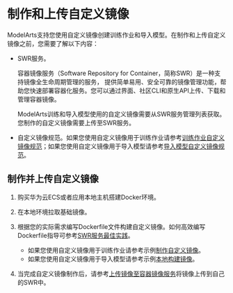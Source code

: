 # 制作和上传自定义镜像<a name="modelarts_23_0085"></a>

ModelArts支持您使用自定义镜像创建训练作业和导入模型。在制作和上传自定义镜像之前，您需要了解以下内容：

-   SWR服务。

    容器镜像服务（Software Repository for Container，简称SWR）是一种支持镜像全生命周期管理的服务， 提供简单易用、安全可靠的镜像管理功能，帮助您快速部署容器化服务。您可以通过界面、社区CLI和原生API上传、下载和管理容器镜像。

    ModelArts训练和导入模型使用的自定义镜像需要从SWR服务管理列表获取。您制作的自定义镜像需要上传至SWR服务。

-   自定义镜像规范。如果您使用自定义镜像用于训练作业请参考[训练作业自定义镜像规范](训练作业自定义镜像规范.md)；如果您使用自定义镜像用于导入模型请参考[导入模型自定义镜像规范](导入模型自定义镜像规范.md)。

## 制作并上传自定义镜像<a name="section125639162589"></a>

1.  购买华为云ECS或者应用本地主机搭建Docker环境。
2.  在本地环境拉取基础镜像。
3.  根据您的实际需求编写Dockerfile文件构建自定义镜像。如何高效编写Dockerfile指导可参考[SWR服务最佳实践](https://support.huaweicloud.com/bestpractice-swr/swr_bestpractice_0002.html)。
    -   如果您使用自定义镜像用于训练作业请参考示例[制作自定义镜像](示例-使用自定义镜像创建训练作业.md#section5491135613409)。
    -   如果您使用自定义镜像用于导入模型请参考示例[本地构建镜像](示例-使用自定义镜像导入模型.md#section537112981619)。


1.  当完成自定义镜像制作后，请参考[上传镜像至容器镜像服务](https://support.huaweicloud.com/usermanual-swr/swr_01_0011.html)将镜像上传到自己的SWR中。

